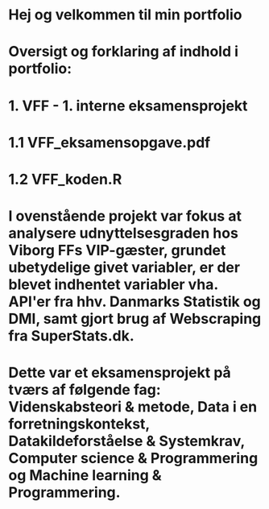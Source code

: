 # Hej og velkommen til min portfolio

# Oversigt og forklaring af indhold i portfolio:
#     1. VFF - 1. interne eksamensprojekt
#       1.1 VFF_eksamensopgave.pdf
#       1.2 VFF_koden.R

# I ovenstående projekt var fokus at analysere udnyttelsesgraden hos Viborg FFs VIP-gæster, grundet ubetydelige givet variabler, er der blevet indhentet variabler vha. API'er fra hhv. Danmarks Statistik og DMI, samt gjort brug af Webscraping fra SuperStats.dk.
# 
# Dette var et eksamensprojekt på tværs af følgende fag: Videnskabsteori & metode, Data i en forretningskontekst, Datakildeforståelse & Systemkrav, Computer science & Programmering og Machine learning & Programmering.
